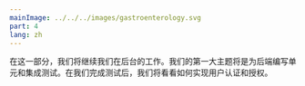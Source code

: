 ```yaml
---
mainImage: ../../../images/gastroenterology.svg
part: 4
lang: zh
---
```


<div class="intro">

<!-- In this part, we will continue our work on the backend. Our first major theme will be writing unit and integration tests for the backend. After we have covered testing, we will take a look at implementing user authentication and authorization.-->
 在这一部分，我们将继续我们在后台的工作。我们的第一大主题将是为后端编写单元和集成测试。在我们完成测试后，我们将看看如何实现用户认证和授权。

</div>
